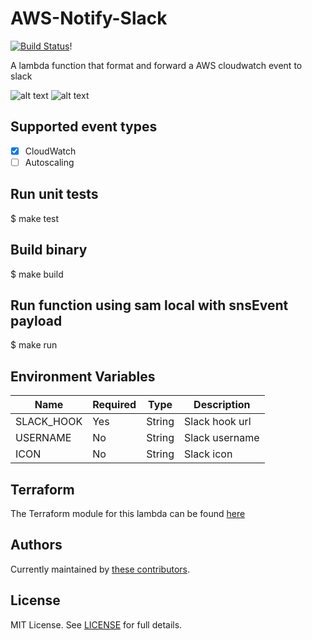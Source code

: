 # AWS-Notify-Slack
[![Build Status](https://travis-ci.org/telia-oss/aws-notify-slack.svg?branch=master)](https://travis-ci.org/telia-oss/aws-notify-slack)! [](https://img.shields.io/maintenance/yes/2018.svg)

A lambda function that format and forward a AWS cloudwatch event to slack

![alt text](https://github.com/telia-oss/aws-notify-slack/blob/master/media/warn.png)
![alt text](https://github.com/telia-oss/aws-notify-slack/blob/master/media/ok.png)

## Supported event types
- [x] CloudWatch
- [ ] Autoscaling

## Run unit tests 
$ make test

## Build binary 
$ make build

## Run function using sam local with snsEvent payload  
$ make run

## Environment Variables

|      Name     |     Required  |     Type      |   Description  |
| ------------- | ------------- | ------------- | -------------- |
| SLACK_HOOK    | Yes           | String        | Slack hook url |
| USERNAME      | No            | String        | Slack username |
| ICON          | No            | String        | Slack icon     |

## Terraform
The Terraform module for this lambda can be found [here](https://github.com/telia-oss/terraform-aws-lambda-slack)

## Authors

Currently maintained by [these contributors](../../graphs/contributors).

## License

MIT License. See [LICENSE](LICENSE) for full details.
